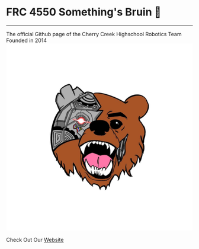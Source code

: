 # FRC 4550 Something's Bruin 🐻
---------------------
The official Github page of the Cherry Creek Highschool Robotics Team
Founded in 2014  </br>
![Logo](./BruinLogo.jpg)

Check Out Our [Website](https://www.example.com)

<!--

**Here are some ideas to get you started:**

🙋‍♀️ A short introduction - what is your organization all about?
🌈 Contribution guidelines - how can the community get involved?
👩‍💻 Useful resources - where can the community find your docs? Is there anything else the community should know?
🍿 Fun facts - what does your team eat for breakfast?
🧙 Remember, you can do mighty things with the power of [Markdown](https://docs.github.com/github/writing-on-github/getting-started-with-writing-and-formatting-on-github/basic-writing-and-formatting-syntax)
-->
